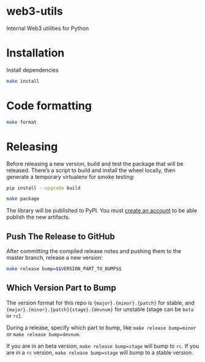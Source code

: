 # web3-utils

Internal Web3 utilities for Python


# Installation
Install dependencies

```bash
make install
```


# Code formatting

```bash
make format
```

# Releasing

Before releasing a new version, build and test the package that will be released. There’s a script to build and install the wheel locally, then generate a temporary virtualenv for smoke testing:

```bash
pip install --upgrade build
```

```bash
make package
```

The library will be published to PyPI. You must [create an account](https://pypi.org/account/register/) to be able publish the new artifacts.

## Push The Release to GitHub

After committing the compiled release notes and pushing them to the master branch, release a new version:

```bash
make release bump=$$VERSION_PART_TO_BUMP$$
```

## Which Version Part to Bump

The version format for this repo is `{major}.{minor}.{patch}` for stable, and `{major}.{minor}.{patch}{stage}.{devnum}` for unstable (stage can be `beta` or `rc`).

During a release, specify which part to bump, like `make release bump=minor` or `make release bump=devnum`.

If you are in an beta version, `make release bump=stage` will bump to `rc`. If you are in a `rc` version, `make release bump=stage` will bump to a stable version.
